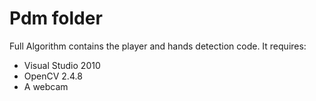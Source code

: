 Pdm folder
===
Full Algorithm contains the player and hands detection code. It requires:
* Visual Studio 2010
* OpenCV 2.4.8
* A webcam
